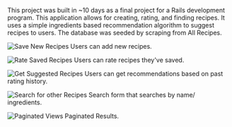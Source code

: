 This project was built in ~10 days as a final project for a Rails development program.  This application allows for creating, rating, and finding recipes.  It uses a simple ingredients based recommendation algorithm to suggest recipes to users.  The database was seeded by scraping from All Recipes.

![Save New Recipes](http://i.imgur.com/GkVm7Y4.png)
Users can add new recipes.

![Rate Saved Recipes](http://i.imgur.com/GkVm7Y4)
Users can rate recipes they've saved.

![Get Suggested Recipes](http://i.imgur.com/y9JBgyz)
Users can get recommendations based on past rating history.

![Search for other Recipes](http://i.imgur.com/j2pRkgh)
Search form that searches by name/ ingredients.

![Paginated Views](http://i.imgur.com/zVLXrs6)
Paginated Results.
